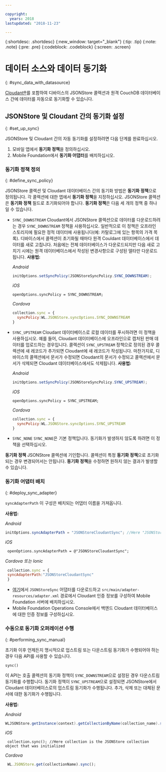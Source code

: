 ```yaml
---

copyright:
  years: 2018
lastupdated: "2018-11-23"

---
```


{:shortdesc: .shortdesc}
{:new_window: target="_blank"}
{:tip: .tip}
{:note: .note}
{:pre: .pre}
{:codeblock: .codeblock}
{:screen: .screen}

# 데이터 소스와 데이터 동기화
{: #sync_data_with_datasource}

[Cloudant®](https://www.ibm.com/in-en/marketplace/database-management)를 포함하여 디바이스의 JSONStore 콜렉션과 원격 CouchDB 데이터베이스 간에 데이터를 자동으로 동기화할 수 있습니다.

## JSONStore 및 Cloudant 간의 동기화 설정
{: #set_up_sync}

JSONStore 및 Cloudant 간의 자동 동기화를 설정하려면 다음 단계를 완료하십시오.

1. 모바일 앱에서 **동기화 정책**을 정의하십시오.
2. Mobile Foundation에서 **동기화 어댑터**를 배치하십시오.

### 동기화 정책 정의
{: #define_sync_policy}

JSONStore 콜렉션 및 Cloudant 데이터베이스 간의 동기화 방법은 **동기화 정책**으로 정의됩니다. 각 콜렉션에 대한 앱에서 **동기화 정책**을 지정하십시오.
JSONStore 콜렉션은 **동기화 정책** 필드로 초기화되어야 합니다. **동기화 정책**은 다음 세 개의 정책 중 하나일 수 있습니다.

* `SYNC_DOWNSTREAM`
   Cloudant에서 JSONStore 콜렉션으로 데이터를 다운로드하려는 경우 `SYNC_DOWNSTREAM` 정책을 사용하십시오. 일반적으로 이 정책은 오프라인 스토리지에 필요한 정적 데이터에 사용됩니다(예: 카탈로그에 있는 항목의 가격 목록). 디바이스에서 콜렉션이 초기화될 때마다 원격 Couldant 데이터베이스에서 데이터를 새로 고칩니다. 처음에는 전체 데이터베이스가 다운로드되지만 다음 새로 고치기 시에는 원격 데이터베이스에서 작성된 변경사항으로 구성된 델타만 다운로드됩니다.
  **사용법:**

  *Android*
  ```java
  initOptions.setSyncPolicy(JSONStoreSyncPolicy.SYNC_DOWNSTREAM);
  ```

  *iOS*
  ```objc
  openOptions.syncPolicy = SYNC_DOWNSTREAM;
  ```
  
  *Cordova*
  ```javascript
  collection.sync = {
    syncPolicy:WL.JSONStore.syncOptions.SYNC_DOWNSTREAM
  }
  ```

* `SYNC_UPSTREAM`
  Cloudant 데이터베이스로 로컬 데이터를 푸시하려면 이 정책을 사용하십시오. 예를 들어, Cloudant 데이터베이스에 오프라인으로 캡처된 판매 데이터를 업로드하는 경우입니다. 콜렉션이 `SYNC_UPSTREAM` 정책으로 정의된 경우 콜렉션에 새 레코드가 추가되면 Cloudant에 새 레코드가 작성됩니다. 마찬가지로, 디바이스의 콜렉션에서 문서가 수정되면 Cloudant의 문서가 수정되고 콜렉션에서 문서가 삭제되면 Cloudant 데이터베이스에서도 삭제됩니다.
  **사용법:**

  *Android*
  ```java
  initOptions.setSyncPolicy(JSONStoreSyncPolicy.SYNC_UPSTREAM);
  ```

  *iOS*
  ```objc
  openOptions.syncPolicy = SYNC_UPSTREAM;
  ```
  
  *Cordova*
  ```javascript
  collection.sync = {
    syncPolicy:WL.JSONStore.syncOptions.SYNC_UPSTREAM
  }
  ```

* `SYNC_NONE`
  `SYNC_NONE`은 기본 정책입니다. 동기화가 발생하지 않도록 하려면 이 정책을 선택하십시오.

**동기화 정책** JSONStore 콜렉션에 기인합니다. 콜렉션이 특정 **동기화 정책**으로 초기화되는 경우 변경되어서는 안됩니다. **동기화 정책**을 수정하면 원하지 않는 결과가 발생할 수 있습니다.

### 동기화 어댑터 배치
{: #deploy_sync_adapter}

`syncAdapterPath`
이 구성은 배치되는 어댑터 이름을 가져옵니다.

**사용법:**

*Android*
 ```java
 initOptions.syncAdapterPath = "JSONStoreCloudantSync"; //Here "JSONStoreCloudantSync" is the name of the adapter.
 ```

*iOS*
 ```objc
  openOptions.syncAdapterPath = @"JSONStoreCloudantSync";
 ```
  
*Cordova 또는 Ionic*
 ```javascript
  collection.sync = {
  syncAdapterPath:"JSONStoreCloudantSync"
  }
 ```

* [여기](https://github.com/MobileFirst-Platform-Developer-Center/JSONStoreCloudantSync/)에서 `JSONStoreSync` 어댑터를 다운로드하고 `src/main/adapter-resources/adapter.xml` 경로에서 Cloudant 인증 정보를 구성하여 Mobile Foundation 서버에 배치하십시오.
* Mobile Foundation Operations Console에서 백엔드 Cloudant 데이터베이스에 대한 인증 정보를 구성하십시오.

### 수동으로 동기화 오퍼레이션 수행
{: #performing_sync_manual}

초기화 이후 언제든지 명시적으로 업스트림 또는 다운스트림 동기화가 수행되어야 하는 경우 다음 API를 사용할 수 있습니다.

`sync()`

이 API는 호출 콜렉션의 동기화 정책이 `SYNC_DOWNSTREAM`으로 설정된 경우 다운스트림 동기화를 수행합니다. 동기화 정책이 `SYNC_UPSTREAM`으로 설정되면 JSONStore에서 Cloudant 데이터베이스로의 업스트림 동기화가 수행됩니다. 추가, 삭제 또는 대체된 문서에 대한 동기화가 수행됩니다.

**사용법:**

*Android*
 ```java
 WLJSONStore.getInstance(context).getCollectionByName(collection_name).sync();
 ```

*iOS*
 ```objc
  collection.sync(); //Here collection is the JSONStore collection object that was initialized
 ```
  
*Cordova*
 ```javascript
  WL.JSONStore.get(collectionName).sync();
 ```

